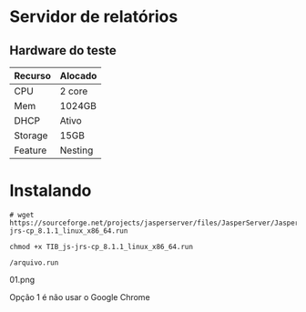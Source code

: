 # Servidor de relatórios


## Hardware do teste

Recurso | Alocado
--|--
CPU| 2 core
Mem| 1024GB
DHCP | Ativo
Storage| 15GB
Feature| Nesting

# Instalando 

~~~~shell
# wget https://sourceforge.net/projects/jasperserver/files/JasperServer/JasperReports%20Server%20Community%20Edition%20Service%20Pack%208.1.1/TIB_js-jrs-cp_8.1.1_linux_x86_64.run

chmod +x TIB_js-jrs-cp_8.1.1_linux_x86_64.run

/arquivo.run
~~~~

01.png

Opção 1 é não usar o Google Chrome

